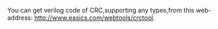 You can get verilog code of CRC,supporting any types,from this web-address:
http://www.easics.com/webtools/crctool.
